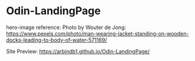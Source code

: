 # Odin-LandingPage
hero-image reference: Photo by Wouter  de Jong: https://www.pexels.com/photo/man-wearing-jacket-standing-on-wooden-docks-leading-to-body-of-water-571169/


Site Preview: https://arbindb1.github.io/Odin-LandingPage/